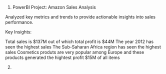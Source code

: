 1) PowerBI Project: Amazon Sales Analysis

Analyzed key metrics and trends to provide actionable insights into sales performance.

Key Insights:

Total sales is $137M out of which total profit is $44M
The year 2012 has seen the highest sales
The Sub-Saharan Africa region has seen the highest sales
Cosmetics produts are very popular among Europe and these products generated the hightest profit $15M of all items

2) 
